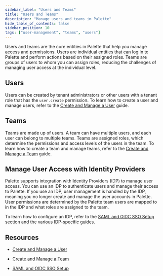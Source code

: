 ```yaml
---
sidebar_label: "Users and Teams"
title: "Users and Teams"
description: "Manage users and teams in Palette"
hide_table_of_contents: false
sidebar_position: 10
tags: ["user-management", "teams", "users"]
---
```


Users and teams are the core entities in Palette that help you manage access and permissions. Users are individual
entities that can log in to Palette and perform actions based on their assigned roles. Teams are groups of users to whom
you can assign roles, reducing the challenges of managing user access at the individual level.

## Users

Users can be created by tenant administrators or other users with a tenant role that has the `user.create` permission.
To learn how to create a user and manage users, refer to the [Create and Manage a User](./create-user.md) guide.

## Teams

Teams are made up of users. A team can have multiple users, and each user can belong to multiple teams. Teams are
assigned roles, which determine the permissions and access levels of the users in the team. To learn how to create a
team and manage teams, refer to the [Create and Manage a Team](./create-a-team.md) guide.

## Manage User Access with Identity Providers

Palette supports integration with Identity Providers (IDP) to manage user access. You can use an IDP to authenticate
users and manage their access to Palette. If you use an IDP, user management is handled by the IDP, meaning you no
longer create and manage the user accounts in Palette. User permissions are determined by the Palette team users are
mapped to in the IDP and what roles are assigned to the team.

To learn how to configure an IDP, refer to the [SAML and OIDC SSO Setup](../saml-sso/saml-sso.md) section and the
various IDP-specific guides.

## Resources

- [Create and Manage a User](./create-user.md)

- [Create and Manage a Team](./create-a-team.md)

- [SAML and OIDC SSO Setup](../saml-sso/saml-sso.md)

